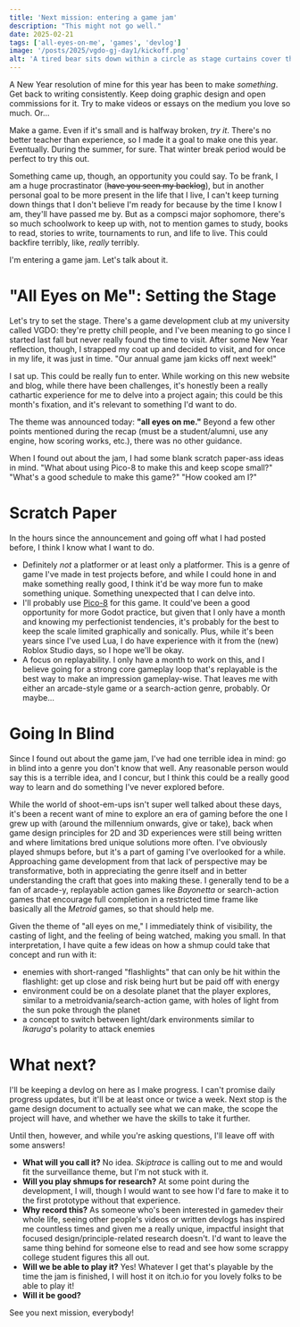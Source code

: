 ```yaml
---
title: 'Next mission: entering a game jam'
description: "This might not go well."
date: 2025-02-21
tags: ['all-eyes-on-me', 'games', 'devlog']
image: '/posts/2025/vgdo-gj-day1/kickoff.png'
alt: 'A tired bear sits down within a circle as stage curtains cover the background.'
---
```


A New Year resolution of mine for this year has been to make *something*. Get back to writing consistently. Keep doing graphic design and open commissions for it. Try to make videos or essays on the medium you love so much. Or...

Make a game. Even if it's small and is halfway broken, *try it*. There's no better teacher than experience, so I made it a goal to make one this year. Eventually. During the summer, for sure. That winter break period would be perfect to try this out.

Something came up, though, an opportunity you could say. To be frank, I am a huge procrastinator (~~have you seen my backlog~~), but in another personal goal to be more present in the life that I live, I can't keep turning down things that I don't believe I'm ready for because by the time I know I am, they'll have passed me by. But as a compsci major sophomore, there's so much schoolwork to keep up with, not to mention games to study, books to read, stories to write, tournaments to run, and life to live. This could backfire terribly, like, *really* terribly.

I'm entering a game jam. Let's talk about it.
# "All Eyes on Me": Setting the Stage
Let's try to set the stage. There's a game development club at my university called VGDO: they're pretty chill people, and I've been meaning to go since I started last fall but never really found the time to visit. After some New Year reflection, though, I strapped my coat up and decided to visit, and for once in my life, it was just in time. "Our annual game jam kicks off next week!"

I sat up. This could be really fun to enter. While working on this new website and blog, while there have been challenges, it's honestly been a really cathartic experience for me to delve into a project again; this could be this month's fixation, and it's relevant to something I'd want to do.

The theme was announced today: **"all eyes on me."** Beyond a few other points mentioned during the recap (must be a student/alumni, use any engine, how scoring works, etc.), there was no other guidance. 

When I found out about the jam, I had some blank scratch paper-ass ideas in mind. "What about using Pico-8 to make this and keep scope small?" "What's a good schedule to make this game?" "How cooked am I?"
# Scratch Paper
In the hours since the announcement and going off what I had posted before, I think I know what I want to do.
* Definitely *not* a platformer or at least only a platformer. This is a genre of game I've made in test projects before, and while I could hone in and make something really good, I think it'd be way more fun to make something unique. Something unexpected that I can delve into.
* I'll probably use [Pico-8](https://www.lexaloffle.com/pico-8.php) for this game. It could've been a good opportunity for more Godot practice, but given that I only have a month and knowing my perfectionist tendencies, it's probably for the best to keep the scale limited graphically and sonically. Plus, while it's been years since I've used Lua, I do have experience with it from the (new) Roblox Studio days, so I hope we'll be okay.
* A focus on replayability. I only have a month to work on this, and I believe going for a strong core gameplay loop that's replayable is the best way to make an impression gameplay-wise. That leaves me with either an arcade-style game or a search-action genre, probably. Or maybe...
# Going In Blind
<div>
<custom-youtube @slug="kIxKjmrCrS4" @label="IKARUGA SUPERPLAY - Hard difficulty - All Chapters S++ - Scoring # 31557900 HD"></custom-youtube>
</div>

Since I found out about the game jam, I've had one terrible idea in mind: go in blind into a genre you don't know that well. Any reasonable person would say this is a terrible idea, and I concur, but I think this could be a really good way to learn and do something I've never explored before.

While the world of shoot-em-ups isn't super well talked about these days, it's been a recent want of mine to explore an era of gaming before the one I grew up with (around the millennium onwards, give or take), back when game design principles for 2D and 3D experiences were still being written and where limitations bred unique solutions more often. I've obviously played shmups before, but it's a part of gaming I've overlooked for a while. Approaching game development from that lack of perspective may be transformative, both in appreciating the genre itself and in better understanding the craft that goes into making these. I generally tend to be a fan of arcade-y, replayable action games like *Bayonetta* or search-action games that encourage full completion in a restricted time frame like basically all the *Metroid* games, so that should help me.

Given the theme of "all eyes on me," I immediately think of visibility, the casting of light, and the feeling of being watched, making you small. In that interpretation, I have quite a few ideas on how a shmup could take that concept and run with it:

 - enemies with short-ranged "flashlights" that can only be hit within the flashlight: get up close and risk being hurt but be paid off with energy
 - environment could be on a desolate planet that the player explores, similar to a metroidvania/search-action game, with holes of light from the sun poke through the planet
 - a concept to switch between light/dark environments similar to *Ikaruga*'s polarity to attack enemies

# What next?
I'll be keeping a devlog on here as I make progress. I can't promise daily progress updates, but it'll be at least once or twice a week. Next stop is the game design document to actually see what we can make, the scope the project will have, and whether we have the skills to take it further. 

Until then, however, and while you're asking questions, I'll leave off with some answers!
* **What will you call it?** No idea. *Skiptrace* is calling out to me and would fit the surveillance theme, but I'm not stuck with it.
* **Will you play shmups for research?** At some point during the development, I will, though I would want to see how I'd fare to make it to the first prototype without that experience. 
* **Why record this?** As someone who's been interested in gamedev their whole life, seeing other people's videos or written devlogs has inspired me countless times and given me a really unique, impactful insight that focused design/principle-related research doesn't. I'd want to leave the same thing behind for someone else to read and see how some scrappy college student figures this all out.
* **Will we be able to play it?** Yes! Whatever I get that's playable by the time the jam is finished, I will host it on itch.io for you lovely folks to be able to play it!
* **Will it be good?**

See you next mission, everybody!
